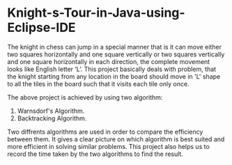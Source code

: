 # Knight-s-Tour-in-Java-using-Eclipse-IDE
The knight in chess can jump in a special manner that is it can move either two squares horizontally and one square vertically or two squares vertically and one square horizontally in each direction, the complete movement looks like English letter ‘L’. This project basically deals with problem, that the knight starting from any location in the board should move in 'L' shape to all the tiles in the board such that it visits each tile only once.

The above project is achieved by using two algorithm:
1. Warnsdorf's Algorithm.
2. Backtracking Algorithm.

Two diffrents algorithms are used in order to compare the efficiency between them. It gives a clear picture on which algorithm is best suited and more efficient in solving similar problems. This project also helps us to record the time taken by the two algorithms to find the result.
